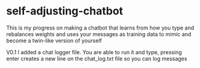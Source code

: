 # self-adjusting-chatbot
This is my progress on making a chatbot that learns from how you type and rebalances weights and uses your messages as training data to mimic and become a twin-like version of yourself


V0.1
I added a chat logger file. You are able to run it and type, pressing enter creates a new line on the chat_log.txt file so you can log messages

